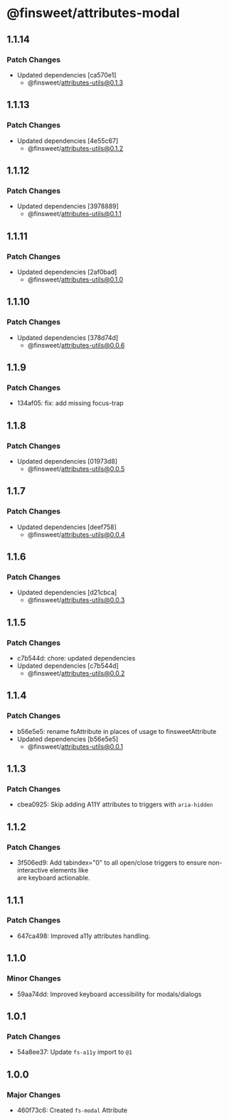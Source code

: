 # @finsweet/attributes-modal

## 1.1.14

### Patch Changes

- Updated dependencies [ca570e1]
  - @finsweet/attributes-utils@0.1.3

## 1.1.13

### Patch Changes

- Updated dependencies [4e55c67]
  - @finsweet/attributes-utils@0.1.2

## 1.1.12

### Patch Changes

- Updated dependencies [3978889]
  - @finsweet/attributes-utils@0.1.1

## 1.1.11

### Patch Changes

- Updated dependencies [2af0bad]
  - @finsweet/attributes-utils@0.1.0

## 1.1.10

### Patch Changes

- Updated dependencies [378d74d]
  - @finsweet/attributes-utils@0.0.6

## 1.1.9

### Patch Changes

- 134af05: fix: add missing focus-trap

## 1.1.8

### Patch Changes

- Updated dependencies [01973d8]
  - @finsweet/attributes-utils@0.0.5

## 1.1.7

### Patch Changes

- Updated dependencies [deef758]
  - @finsweet/attributes-utils@0.0.4

## 1.1.6

### Patch Changes

- Updated dependencies [d21cbca]
  - @finsweet/attributes-utils@0.0.3

## 1.1.5

### Patch Changes

- c7b544d: chore: updated dependencies
- Updated dependencies [c7b544d]
  - @finsweet/attributes-utils@0.0.2

## 1.1.4

### Patch Changes

- b56e5e5: rename fsAttribute in places of usage to finsweetAttribute
- Updated dependencies [b56e5e5]
  - @finsweet/attributes-utils@0.0.1

## 1.1.3

### Patch Changes

- cbea0925: Skip adding A11Y attributes to triggers with `aria-hidden`

## 1.1.2

### Patch Changes

- 3f506ed9: Add tabindex="0" to all open/close triggers to ensure non-interactive elements like <div> are keyboard actionable.

## 1.1.1

### Patch Changes

- 647ca498: Improved a11y attributes handling.

## 1.1.0

### Minor Changes

- 59aa74dd: Improved keyboard accessibility for modals/dialogs

## 1.0.1

### Patch Changes

- 54a8ee37: Update `fs-a11y` import to `@1`

## 1.0.0

### Major Changes

- 460f73c6: Created `fs-modal` Attribute
